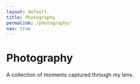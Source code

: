 ```yaml
---
layout: default
title: Photography
permalink: /photography/
nav: true
---
```


<div class="row">
  <div class="col-lg-12">
    <h1 class="mb-4">Photography</h1>
    <p class="mb-5">A collection of moments captured through my lens.</p>
  </div>
</div>

<div class="row" id="photography-gallery">
  <!-- Photography images will be loaded here -->
</div>

<script>
document.addEventListener('DOMContentLoaded', function() {
  // Define the photography images
  const photographyImages = [
    {% for image in site.static_files %}
      {% if image.path contains 'assets/img/photos/' and image.extname == '.jpg' %}
        {% unless image.basename contains 'DS_Store' %}
    "{{ image.path | relative_url }}"{% unless forloop.last %},{% endunless %}
        {% endunless %}
      {% endif %}
    {% endfor %}
  ];

  // Create 3-column grid layout
  const gallery = document.getElementById('photography-gallery');
  gallery.innerHTML = '';
  gallery.style.display = 'block';

  // Create 3 columns
  const numColumns = 3;
  const columns = [];
  for (let i = 0; i < numColumns; i++) {
    const column = document.createElement('div');
    column.className = 'col-lg-4 col-md-6 mb-3';
    column.style.breakInside = 'avoid';
    columns.push(column);
    gallery.appendChild(column);
  }

  // Distribute images across columns
  photographyImages.forEach((imageSrc, index) => {
    const columnIndex = index % numColumns;
    const imageElement = document.createElement('div');
    imageElement.className = 'mb-3';
    imageElement.innerHTML = `
      <img src="${imageSrc}" 
           class="img-fluid rounded shadow-sm" 
           alt="Photography" 
           style="width: 100%; height: auto; transition: transform 0.3s ease, box-shadow 0.3s ease; cursor: pointer;"
           onmouseover="this.style.transform='scale(1.02)'; this.style.boxShadow='0 8px 25px rgba(0,0,0,0.15)'"
           onmouseout="this.style.transform='scale(1)'; this.style.boxShadow='0 2px 10px rgba(0,0,0,0.1)'"
           onclick="window.open('${imageSrc}', '_blank')">
    `;
    columns[columnIndex].appendChild(imageElement);
  });
});
</script>

<style>
#photography-gallery img {
  border-radius: 8px;
  box-shadow: 0 2px 10px rgba(0,0,0,0.1);
  transition: transform 0.3s ease, box-shadow 0.3s ease;
}

#photography-gallery img:hover {
  transform: scale(1.02);
  box-shadow: 0 8px 25px rgba(0,0,0,0.15);
}

@media (max-width: 768px) {
  #photography-gallery .col-lg-4 {
    margin-bottom: 1rem;
  }
}
</style>
